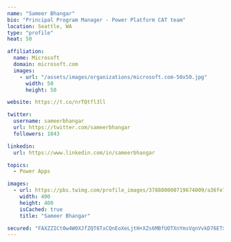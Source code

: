```yaml
---
name: "Sameer Bhangar"
bio: "Principal Program Manager - Power Platform CAT team"
location: Seattle, WA
type: "profile"
heat: 50

affiliation:
  name: Microsoft
  domain: microsoft.com
  images:
    - url: "/assets/images/organizations/microsoft.com-50x50.jpg"
      width: 50
      height: 50

website: https://t.co/nrTQtfl3ll

twitter:
  username: sameerbhangar
  url: https://twitter.com/sameerbhangar
  followers: 1043

linkedin:
  url: https://www.linkedin.com/in/sameerbhangar

topics:
  - Power Apps

images:
  - url: https://pbs.twimg.com/profile_images/378800000719674009/a36fe7ddfab1778b76e5793772e43798_400x400.jpeg
    width: 400
    height: 400
    isCached: true
    title: "Sameer Bhangar"

secured: "FAXZZICt0w4W0XJfZQT6TxCQnEoXeLjtH+XZs6MBfUOTXnYmsVqnVvkD76ETxtRU32dpUiy1zmtk6WFbVhum1IkLR5sUAoQimrAOjhxafnHpDn3LNKxhY43PrE5kGajLT59nSjH7NS+Nlq8DYoyZbCh/A5oJkvS/6P4nIgCCieMesMZXuzKBbuKIl+5OnngyOTtoA9KqEPF3N5JhIhRsDvxt9H1Q883zHTzKSDuNiQQzOukeI+5v2rfaDcio7BBqNDWh603d/OnU6dzhrT+CgLgYhvXv5YDJ1CP7OszYRoKxNiJPSpO5w/jzHGdzUcCDo6YZ1+2wMtR8YylmKhGTwIma5GiL6miM7kILV05UlMxcgeN2G+3fOTNjY9T/ofse8HIxtO//Tzua3TSyx375R7P+S0djy9ltHnxoMaQaoBk=;3suYEfE+wIAR9D29msn6Iw=="
---
```


